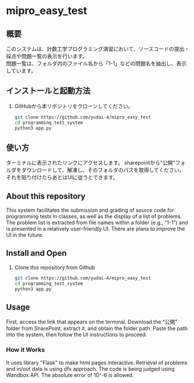 # mipro_easy_test

## 概要
このシステムは、計数工学プログラミング演習において、ソースコードの提出・採点や問題一覧の表示を行います。  
問題一覧は、フォルダ内のファイル名から「1-1」などの問題名を抽出し、表示しています。

## インストールと起動方法
1. GitHubから本リポジトリをクローンしてください。
   ```bash
   git clone https://github.com/yudai-4/mipro_easy_test
   cd programming_test_system
   python3 app.py
## 使い方
ターミナルに表示されたリンクにアクセスします。
sharepointから"公開"フォルダをダウンロードして、解凍し、そのフォルダのパスを取得してください。
それを貼り付けたらあとはUIに従うとできます。

## About this repository
This system facilitates the submission and grading of source code for programming tests in classes, as well as the display of a list of problems.
The problem list is extracted from file names within a folder (e.g., “1-1”) and is presented in a relatively user-friendly UI. There are plans to improve the UI in the future.
## Install and Open
1. Clone this repository from Github
   ```bash
   git clone https://github.com/yudai-4/mipro_easy_test
   cd programming_test_system
   python3 app.py
## Usage
First, access the link that appears on the terminal.
Download the “公開” folder from SharePoint, extract it, and obtain the folder path.
Paste the path into the system, then follow the UI instructions to proceed.

### How it Works
It uses library "Flask" to make html pages interactive.
Retrieval of problems and in/out data is using dfs approach.
The code is being judged using Wandbox API.
The absolute error of 10^-6 is allowed.



